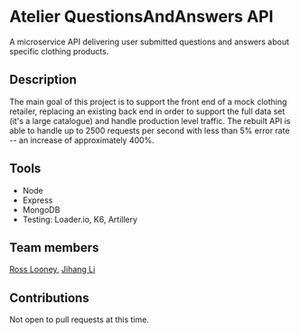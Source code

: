 # Atelier QuestionsAndAnswers API
A microservice API delivering user submitted questions and answers about specific clothing products.
## Description
The main goal of this project is to support the front end of a mock clothing retailer, replacing an existing back end in order to support the full data set (it's a large catalogue) and handle production level traffic.
The rebuilt API is able to handle up to 2500 requests per second with less than 5% error rate -- an increase of approximately 400%.
## Tools
- Node
- Express
- MongoDB
- Testing: Loader.io, K6, Artillery
## Team members
[Ross Looney](https://github.com/quidfacitis), [Jihang Li](https://github.com/jihangli10)
## Contributions
Not open to pull requests at this time.
